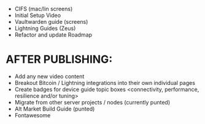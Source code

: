 - CIFS (mac/lin screens)
- Initial Setup Video
- Vaultwarden guide (screens)
- Lightning Guides (Zeus)
- Refactor and update Roadmap

# AFTER PUBLISHING:
- Add any new video content
- Breakout Bitcoin / Lightning integrations into their own individual pages
- Create badges for device guide topic boxes <connectivity, performance, resilience and/or tuning>
- Migrate from other server projects / nodes (currently punted)
- Alt Market Build Guide (punted)
- Fontawesome

